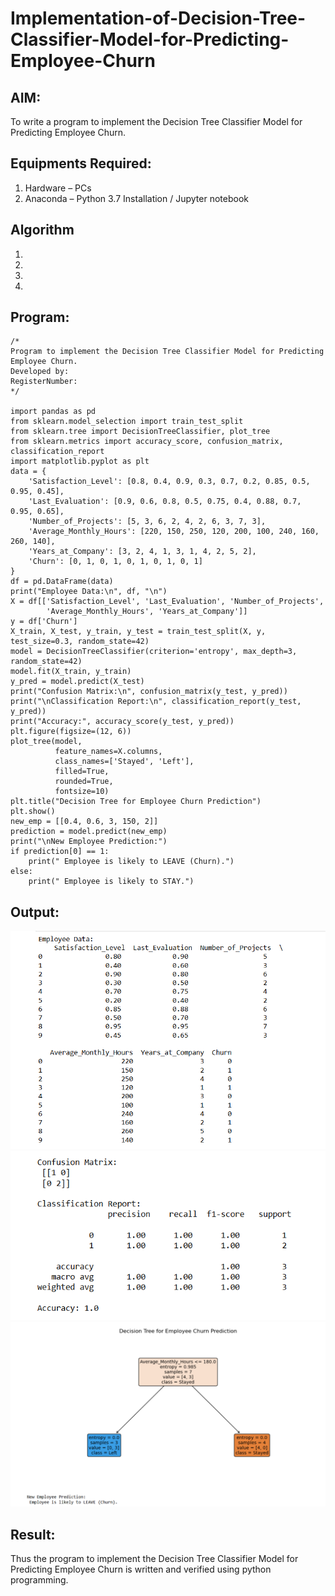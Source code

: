 # Implementation-of-Decision-Tree-Classifier-Model-for-Predicting-Employee-Churn

## AIM:
To write a program to implement the Decision Tree Classifier Model for Predicting Employee Churn.

## Equipments Required:
1. Hardware – PCs
2. Anaconda – Python 3.7 Installation / Jupyter notebook

## Algorithm
1. 
2. 
3. 
4. 

## Program:
```
/*
Program to implement the Decision Tree Classifier Model for Predicting Employee Churn.
Developed by: 
RegisterNumber:  
*/

import pandas as pd
from sklearn.model_selection import train_test_split
from sklearn.tree import DecisionTreeClassifier, plot_tree
from sklearn.metrics import accuracy_score, confusion_matrix, classification_report
import matplotlib.pyplot as plt
data = {
    'Satisfaction_Level': [0.8, 0.4, 0.9, 0.3, 0.7, 0.2, 0.85, 0.5, 0.95, 0.45],
    'Last_Evaluation': [0.9, 0.6, 0.8, 0.5, 0.75, 0.4, 0.88, 0.7, 0.95, 0.65],
    'Number_of_Projects': [5, 3, 6, 2, 4, 2, 6, 3, 7, 3],
    'Average_Monthly_Hours': [220, 150, 250, 120, 200, 100, 240, 160, 260, 140],
    'Years_at_Company': [3, 2, 4, 1, 3, 1, 4, 2, 5, 2],
    'Churn': [0, 1, 0, 1, 0, 1, 0, 1, 0, 1]
}
df = pd.DataFrame(data)
print("Employee Data:\n", df, "\n")
X = df[['Satisfaction_Level', 'Last_Evaluation', 'Number_of_Projects',
        'Average_Monthly_Hours', 'Years_at_Company']]
y = df['Churn']
X_train, X_test, y_train, y_test = train_test_split(X, y, test_size=0.3, random_state=42)
model = DecisionTreeClassifier(criterion='entropy', max_depth=3, random_state=42)
model.fit(X_train, y_train)
y_pred = model.predict(X_test)
print("Confusion Matrix:\n", confusion_matrix(y_test, y_pred))
print("\nClassification Report:\n", classification_report(y_test, y_pred))
print("Accuracy:", accuracy_score(y_test, y_pred))
plt.figure(figsize=(12, 6))
plot_tree(model,
          feature_names=X.columns,
          class_names=['Stayed', 'Left'],
          filled=True,
          rounded=True,
          fontsize=10)
plt.title("Decision Tree for Employee Churn Prediction")
plt.show()
new_emp = [[0.4, 0.6, 3, 150, 2]]  
prediction = model.predict(new_emp)
print("\nNew Employee Prediction:")
if prediction[0] == 1:
    print(" Employee is likely to LEAVE (Churn).")
else:
    print(" Employee is likely to STAY.")
```

## Output:
![alt text](<exp 8.png>)
![alt text](<exp 8a.png>)
![alt text](<exp 8b.png>)

## Result:
Thus the program to implement the  Decision Tree Classifier Model for Predicting Employee Churn is written and verified using python programming.
